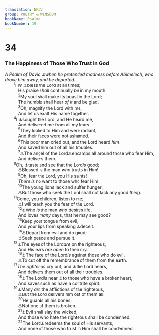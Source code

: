 ```yaml
---
translation: NKJV
group: POETRY & WINSDOM
bookName: Psalms 
bookNumber: 19
---
```


<div class="title"><h1>34</h1><h3>The Happiness of Those Who Trust in God</h3><i>A Psalm of David <a data-toggle="tooltip" data-placement="bottom" title="1 Sam. 21:10–15">⚓</a>when he pretended madness before Abimelech, who drove him away, and he departed.</i></div>
<span class="verse thi_34_1">  <sup>1</sup>I W <a data-toggle="tooltip" data-placement="bottom" title="(Eph. 5:20; 1 Thess. 5:18)">⚓</a>bless the Lord at all times;<br/>   His praise <i>shall</i> continually <i>be</i> in my mouth.<br/></span>
<span class="verse thi_34_2">   <sup>2</sup>My soul shall make its boast in the Lord;<br/>   The humble shall hear <i>of</i> <i>it</i> and be glad.<br/></span>
<span class="verse thi_34_3">   <sup>3</sup>Oh, magnify the Lord with me,<br/>   And let us exalt His name together.<br/></span>
<span class="verse thi_34_4">  <sup>4</sup>I <a data-toggle="tooltip" data-placement="bottom" title="(2 Chr. 15:2; Ps. 9:10; Matt. 7:7; Luke 11:9)">⚓</a>sought the Lord, and He heard me,<br/>   And delivered me from all my fears.<br/></span>
<span class="verse thi_34_5">   <sup>5</sup>They looked to Him and were radiant,<br/>   And their faces were not ashamed.<br/></span>
<span class="verse thi_34_6">   <sup>6</sup>This poor man cried out, and the Lord heard <i>him,</i><br/>   And saved him out of all his troubles.<br/></span>
<span class="verse thi_34_7">   <sup>7</sup><a data-toggle="tooltip" data-placement="bottom" title="(Ps. 91:11); Dan. 6:22">⚓</a>The angel of the Lord<a data-toggle="tooltip" data-placement="bottom" title="2 Kin. 6:17">⚓</a>encamps all around those who fear Him,<br/>   And delivers them.<br/></span>
<span class="verse thi_34_8">  <sup>8</sup>Oh, <a data-toggle="tooltip" data-placement="bottom" title="Ps. 119:103; (Heb. 6:5); 1 Pet. 2:3">⚓</a>taste and see that the Lord<i>is</i> good;<br/>   <a data-toggle="tooltip" data-placement="bottom" title="Ps. 2:12">⚓</a>Blessed <i>is</i> the man <i>who</i> trusts in Him!<br/></span>
<span class="verse thi_34_9">   <sup>9</sup>Oh, fear the Lord, you His saints!<br/>   <i>There</i> <i>is</i> no want to those who fear Him.<br/></span>
<span class="verse thi_34_10">   <sup>10</sup>The young lions lack and suffer hunger;<br/>   <a data-toggle="tooltip" data-placement="bottom" title="(Ps. 84:11)">⚓</a>But those who seek the Lord shall not lack any good <i>thing.</i><br/></span>
<span class="verse thi_34_11">  <sup>11</sup>Come, you children, listen to me;<br/>   <a data-toggle="tooltip" data-placement="bottom" title="Ps. 32:8">⚓</a>I will teach you the fear of the Lord.<br/></span>
<span class="verse thi_34_12">   <sup>12</sup><a data-toggle="tooltip" data-placement="bottom" title="(1 Pet. 3:10–12)">⚓</a>Who <i>is</i> the man <i>who</i> desires life,<br/>   And loves <i>many</i> days, that he may see good?<br/></span>
<span class="verse thi_34_13">   <sup>13</sup>Keep your tongue from evil,<br/>   And your lips from speaking <a data-toggle="tooltip" data-placement="bottom" title="(Eph. 4:25)">⚓</a>deceit.<br/></span>
<span class="verse thi_34_14">   <sup>14</sup><a data-toggle="tooltip" data-placement="bottom" title="Ps. 37:27; Is. 1:16, 17">⚓</a>Depart from evil and do good;<br/>   <a data-toggle="tooltip" data-placement="bottom" title="(Rom. 14:19; Heb. 12:14)">⚓</a>Seek peace and pursue it.<br/></span>
<span class="verse thi_34_15">  <sup>15</sup><a data-toggle="tooltip" data-placement="bottom" title="Job 36:7; (Ps. 33:18)">⚓</a>The eyes of the Lord<i>are</i> on the righteous,<br/>   And His ears <i>are</i> <i>open</i> to their cry.<br/></span>
<span class="verse thi_34_16">   <sup>16</sup><a data-toggle="tooltip" data-placement="bottom" title="Lev. 17:10; Jer. 44:11; Amos 9:4">⚓</a>The face of the Lord<i>is</i> against those who do evil,<br/>   <a data-toggle="tooltip" data-placement="bottom" title="Job 18:17; Ps. 9:6; 109:15; (Prov. 10:7)">⚓</a>To cut off the remembrance of them from the earth.<br/></span>
<span class="verse thi_34_17">  <sup>17</sup><i>The</i> <i>righteous</i> cry out, and <a data-toggle="tooltip" data-placement="bottom" title="Ps. 34:6; 145:19">⚓</a>the Lord hears,<br/>   And delivers them out of all their troubles.<br/></span>
<span class="verse thi_34_18">   <sup>18</sup><a data-toggle="tooltip" data-placement="bottom" title="(Ps. 145:18)">⚓</a>The Lord<i>is</i> near <a data-toggle="tooltip" data-placement="bottom" title="Ps. 51:17; (Is. 57:15)">⚓</a>to those who have a broken heart,<br/>   And saves such as have a contrite spirit.<br/></span>
<span class="verse thi_34_19">  <sup>19</sup><a data-toggle="tooltip" data-placement="bottom" title="Prov. 24:16">⚓</a>Many <i>are</i> the afflictions of the righteous,<br/>   <a data-toggle="tooltip" data-placement="bottom" title="Ps. 34:4, 6, 17">⚓</a>But the Lord delivers him out of them all.<br/></span>
<span class="verse thi_34_20">   <sup>20</sup>He guards all his bones;<br/>   <a data-toggle="tooltip" data-placement="bottom" title="John 19:33, 36">⚓</a>Not one of them is broken.<br/></span>
<span class="verse thi_34_21">   <sup>21</sup><a data-toggle="tooltip" data-placement="bottom" title="Ps. 94:23; 140:11; Prov. 24:16">⚓</a>Evil shall slay the wicked,<br/>   And those who hate the righteous shall be condemned.<br/></span>
<span class="verse thi_34_22">   <sup>22</sup>The Lord<a data-toggle="tooltip" data-placement="bottom" title="1 Kin. 1:29">⚓</a>redeems the soul of His servants,<br/>   And none of those who trust in Him shall be condemned.<br/></span>
